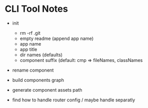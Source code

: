 # CLI Tool Notes


* init
  * rm -rf .git
  * empty readme (append app name)
  * app name
  * app title
  * dir names (defaults)
  * component suffix (default: cmp => fileNames, classNames

* rename component
* build components graph
* generate component assets path
* find how to handle router config / maybe handle separatly
